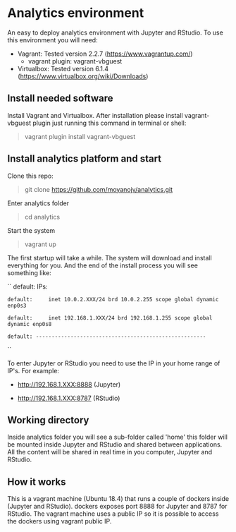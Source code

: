 # Analytics environment
An easy to deploy analytics environment with Jupyter and RStudio.
To use this environment you will need:
* Vagrant: Tested version 2.2.7 (https://www.vagrantup.com/)
  * vagrant plugin: vagrant-vbguest
* Virtualbox: Tested version 6.1.4 (https://www.virtualbox.org/wiki/Downloads)

## Install needed software
Install Vagrant and Virtualbox. 
After installation please install vagrant-vbguest plugin just running this command in terminal or shell:

> vagrant plugin install vagrant-vbguest

## Install analytics platform and start

Clone this repo: 

> git clone https://github.com/moyanojv/analytics.git

Enter analytics folder

> cd analytics

Start the system

> vagrant up

The first startup will take a while. The system will download and install everything for you.
And the end of the install process you will see something like:

``
    default: IPs:
    
    default:     inet 10.0.2.XXX/24 brd 10.0.2.255 scope global dynamic enp0s3
    
    default:     inet 192.168.1.XXX/24 brd 192.168.1.255 scope global dynamic enp0s8
    
    default: ------------------------------------------------------
``

To enter Jupyter or RStudio you need to use the IP in your home range of IP's. For example:

* http://192.168.1.XXX:8888 (Jupyter)

* http://192.168.1.XXX:8787 (RStudio)

## Working directory
Inside analytics folder you will see a sub-folder called 'home' this folder will be mounted inside Jupyter and RStudio and shared between applications. All the content will be shared in real time in you computer, Jupyter and RStudio.

## How it works
This is a vagrant machine (Ubuntu 18.4) that runs a couple of dockers inside (Jupyter and RStudio). dockers exposes port 8888 for Jupyter and 8787 for RStudio. The vagrant machine uses a public IP so it is possible to access the dockers using vagrant public IP.






